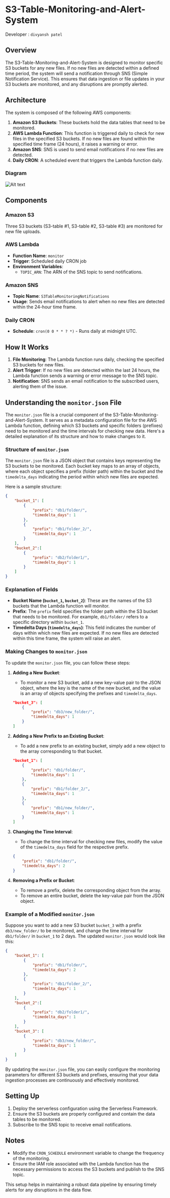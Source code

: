 # S3-Table-Monitoring-and-Alert-System
Developer : `divyansh patel`
## Overview


The S3-Table-Monitoring-and-Alert-System is designed to monitor specific S3 buckets for any new files. If no new files are detected within a defined time period, the system will send a notification through SNS (Simple Notification Service). This ensures that data ingestion or file updates in your S3 buckets are monitored, and any disruptions are promptly alerted.

## Architecture

The system is composed of the following AWS components:

1. **Amazon S3 Buckets**: These buckets hold the data tables that need to be monitored.
2. **AWS Lambda Function**: This function is triggered daily to check for new files in the specified S3 buckets. If no new files are found within the specified time frame (24 hours), it raises a warning or error.
3. **Amazon SNS**: SNS is used to send email notifications if no new files are detected.
4. **Daily CRON**: A scheduled event that triggers the Lambda function daily.

### Diagram

![Alt text](doc/diagram.png)

## Components

### Amazon S3
Three S3 buckets (S3-table #1, S3-table #2, S3-table #3) are monitored for new file uploads.

### AWS Lambda
- **Function Name**: `monitor`
- **Trigger**: Scheduled daily CRON job
- **Environment Variables**:
  - `TOPIC_ARN`: The ARN of the SNS topic to send notifications.

### Amazon SNS
- **Topic Name**: `S3TableMonitoringNotifications`
- **Usage**: Sends email notifications to alert when no new files are detected within the 24-hour time frame.

### Daily CRON
- **Schedule**: `cron(0 0 * * ? *)` - Runs daily at midnight UTC.


## How It Works

1. **File Monitoring**: The Lambda function runs daily, checking the specified S3 buckets for new files.
2. **Alert Trigger**: If no new files are detected within the last 24 hours, the Lambda function sends a warning or error message to the SNS topic.
3. **Notification**: SNS sends an email notification to the subscribed users, alerting them of the issue.

## Understanding the `monitor.json` File

The `monitor.json` file is a crucial component of the S3-Table-Monitoring-and-Alert-System. It serves as a metadata configuration file for the AWS Lambda function, defining which S3 buckets and specific folders (prefixes) need to be monitored and the time intervals for checking new data. Here's a detailed explanation of its structure and how to make changes to it.

### Structure of `monitor.json`

The `monitor.json` file is a JSON object that contains keys representing the S3 buckets to be monitored. Each bucket key maps to an array of objects, where each object specifies a prefix (folder path) within the bucket and the `timedelta_days` indicating the period within which new files are expected.

Here is a sample structure:

```json
{
    "bucket_1": [
        {
            "prefix": "db1/folder/",
            "timedelta_days": 1
        },
        {
            "prefix": "db1/folder_2/",
            "timedelta_days": 1
        }
    ],
    "bucket_2":[
        {
            "prefix": "db2/folder1/",
            "timedelta_days": 1
        }
    ]
}
```

### Explanation of Fields

- **Bucket Name (`bucket_1`, `bucket_2`)**: These are the names of the S3 buckets that the Lambda function will monitor.
- **Prefix**: The `prefix` field specifies the folder path within the S3 bucket that needs to be monitored. For example, `db1/folder/` refers to a specific directory within `bucket_1`.
- **Timedelta Days (`timedelta_days`)**: This field indicates the number of days within which new files are expected. If no new files are detected within this time frame, the system will raise an alert.

### Making Changes to `monitor.json`

To update the `monitor.json` file, you can follow these steps:

1. **Adding a New Bucket**:
   - To monitor a new S3 bucket, add a new key-value pair to the JSON object, where the key is the name of the new bucket, and the value is an array of objects specifying the prefixes and `timedelta_days`.

   ```json
   "bucket_3": [
       {
           "prefix": "db3/new_folder/",
           "timedelta_days": 1
       }
   ]
   ```

2. **Adding a New Prefix to an Existing Bucket**:
   - To add a new prefix to an existing bucket, simply add a new object to the array corresponding to that bucket.

   ```json
   "bucket_1": [
       {
           "prefix": "db1/folder/",
           "timedelta_days": 1
       },
       {
           "prefix": "db1/folder_2/",
           "timedelta_days": 1
       },
       {
           "prefix": "db1/new_folder/",
           "timedelta_days": 1
       }
   ]
   ```

3. **Changing the Time Interval**:
   - To change the time interval for checking new files, modify the value of the `timedelta_days` field for the respective prefix.

   ```json
   {
       "prefix": "db1/folder/",
       "timedelta_days": 2
   }
   ```

4. **Removing a Prefix or Bucket**:
   - To remove a prefix, delete the corresponding object from the array.
   - To remove an entire bucket, delete the key-value pair from the JSON object.

### Example of a Modified `monitor.json`

Suppose you want to add a new S3 bucket `bucket_3` with a prefix `db3/new_folder/` to be monitored, and change the time interval for `db1/folder/` in `bucket_1` to 2 days. The updated `monitor.json` would look like this:

```json
{
    "bucket_1": [
        {
            "prefix": "db1/folder/",
            "timedelta_days": 2
        },
        {
            "prefix": "db1/folder_2/",
            "timedelta_days": 1
        }
    ],
    "bucket_2":[
        {
            "prefix": "db2/folder1/",
            "timedelta_days": 1
        }
    ],
    "bucket_3": [
        {
            "prefix": "db3/new_folder/",
            "timedelta_days": 1
        }
    ]
}
```

By updating the `monitor.json` file, you can easily configure the monitoring parameters for different S3 buckets and prefixes, ensuring that your data ingestion processes are continuously and effectively monitored.

## Setting Up

1. Deploy the serverless configuration using the Serverless Framework.
2. Ensure the S3 buckets are properly configured and contain the data tables to be monitored.
3. Subscribe to the SNS topic to receive email notifications.

## Notes

- Modify the `CRON_SCHEDULE` environment variable to change the frequency of the monitoring.
- Ensure the IAM role associated with the Lambda function has the necessary permissions to access the S3 buckets and publish to the SNS topic.

This setup helps in maintaining a robust data pipeline by ensuring timely alerts for any disruptions in the data flow.
